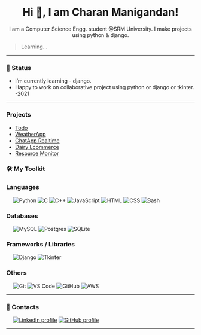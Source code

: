 <h1 align="center">Hi 👋, I am Charan Manigandan!</h1>

<p align="center">
I am a Computer Science Engg. student @SRM University.
I make projects using python & django.
</p>

<blockquote>Learning...</blockquote>

---

### 🚀 Status
+ I’m currently learning - django.
+ Happy to work on collaborative project using python or django or tkinter.  -2021

---

### Projects

- [Todo](https://github.com/charan-manigandan/ToDo)
- [WeatherApp](https://github.com/charan-manigandan/Weather_App)
- [ChatApp Realtime](https://github.com/charan-manigandan/Django_chatapp_realtime)
- [Dairy Ecommerce](https://github.com/charan-manigandan/dairy_ecommerce)
- [Resource Monitor](https://github.com/charan-manigandan/Resource_Monitor)

### 🛠️ My Toolkit

### Languages
&emsp;
![Python](https://img.shields.io/badge/-Python-05122A?style=flat&logo=Python&color=05122A)
![C](https://img.shields.io/badge/-C-05122A?style=flat&logo=C&color=05122A)
![C++](https://img.shields.io/badge/-C++-05122A?style=flat&logo=Cplusplus&color=05122A)
![JavaScript](https://img.shields.io/badge/-JavaScript-05122A?style=flat&logo=JavaScript&color=05122A)
![HTML](https://img.shields.io/badge/-HTML-05122A?style=flat&logo=HTML5&color=05122A)
![CSS](https://img.shields.io/badge/-CSS-05122A?style=flat&logo=CSS3&logoColor=blue&color=05122A)
![Bash](https://img.shields.io/badge/-Bash-000?&logo=GNU-Bash&color=05122A)

### Databases
&emsp;
![MySQL](https://img.shields.io/badge/-MySQL-000?&logo=MySQL&color=05122A)
![Postgres](https://img.shields.io/badge/postgres-%23316192.svg?style=for-the-badge&logo=postgresql&logoColor=white)
![SQLite](https://img.shields.io/badge/-SQLite-000?&logo=SQLite&color=05122A)

### Frameworks / Libraries
&emsp;
![Django](https://img.shields.io/badge/-Django-000?&logo=Django&logoColor=green&color=05122A)
![Tkinter](https://img.shields.io/badge/-Tkinter-000?&logo=Tkinter&color=05122A)

### Others
&emsp;
![Git](https://img.shields.io/badge/-Git-000?&logo=Git&color=05122A)
![VS Code](https://img.shields.io/badge/-VS%20Code-000?&logo=Visual-Studio-Code&logoColor=blue&color=05122A)
![GitHub](https://img.shields.io/badge/-GitHub-000?&logo=GitHub&color=05122A)
![AWS](https://img.shields.io/badge/AWS-%23FF9900.svg?style=for-the-badge&logo=amazon-aws&logoColor=white)

---

### 🤝 Contacts
&emsp;
<a href="https://www.linkedin.com/in/charan-manigandan-799b87226/"><img src="https://img.shields.io/badge/linkedin-%230A66C2.svg?style=plastic&logo=linkedin&logoColor=white" alt="LinkedIn profile"/></a>
<a href="https://github.com/charan-manigandan"><img src="https://img.shields.io/badge/github-%23181717.svg?style=plastic&logo=github&logoColor=white" alt="GitHub profile"/></a>

---

<!---
charan-manigandan/charan-manigandan is a ✨ special ✨ repository because its `README.md` (this file) appears on your GitHub profile.
You can click the Preview link to take a look at your changes.
--->
